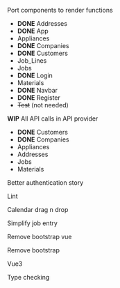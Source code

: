 Port components to render functions
   - **DONE** Addresses
   - **DONE** App
   - Appliances
   - **DONE** Companies
   - **DONE** Customers
   - Job_Lines
   - Jobs
   - **DONE** Login
   - Materials
   - **DONE** Navbar
   - **DONE** Register
   - ~~Test~~ (not needed)

**WIP** All API calls in API provider
   - **DONE** Customers
   - **DONE** Companies
   - Appliances
   - Addresses
   - Jobs
   - Materials

Better authentication story

Lint

Calendar drag n drop

Simplify job entry

Remove bootstrap vue

Remove bootstrap

Vue3

Type checking
